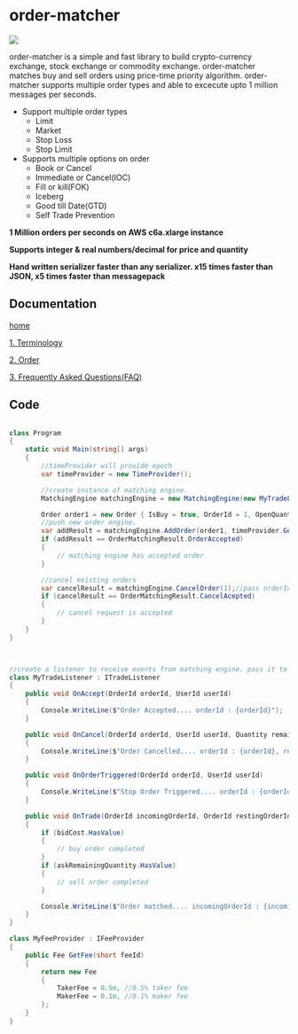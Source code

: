   
# order-matcher

![](https://github.com/ArjunVachhani/order-matcher/workflows/.NET%20Core/badge.svg?branch=master)

order-matcher is a simple and fast library to build crypto-currency exchange, stock exchange or commodity exchange. order-matcher matches buy and sell orders using price-time priority algorithm. order-matcher supports multiple order types and able to excecute upto 1 million messages per seconds.

 - Support multiple order types
	 - Limit 
	 - Market  
	 - Stop Loss
  	 - Stop Limit
  - Supports multiple options on order
	 - Book or Cancel
	 - Immediate or Cancel(IOC) 
	 - Fill or kill(FOK)
	 - Iceberg
	 - Good till Date(GTD) 
  	 - Self Trade Prevention 	
       
**1 Million orders per seconds on AWS c6a.xlarge instance**

**Supports integer & real numbers/decimal for price and quantity**

**Hand written serializer faster than any serializer. x15 times faster than JSON, x5 times faster than messagepack**

## Documentation
[home](https://github.com/ArjunVachhani/order-matcher/wiki)

[1. Terminology](https://github.com/ArjunVachhani/order-matcher/wiki/1.-Terminology)

[2. Order](https://github.com/ArjunVachhani/order-matcher/wiki/2.-Order)

[3. Frequently Asked Questions(FAQ)](https://github.com/ArjunVachhani/order-matcher/wiki/FAQ----Frequently-Asked-Questions)

## Code
```csharp

class Program
{
    static void Main(string[] args)
    {
        //timeProvider will provide epoch 
        var timeProvider = new TimeProvider();

        //create instance of matching engine.
        MatchingEngine matchingEngine = new MatchingEngine(new MyTradeListener(), new MyFeeProvider(), new Quantity(0.0000_0001m), 8);

        Order order1 = new Order { IsBuy = true, OrderId = 1, OpenQuantity = 0.01m, Price = 69_000 };
        //push new order engine.
        var addResult = matchingEngine.AddOrder(order1, timeProvider.GetSecondsFromEpoch());
        if (addResult == OrderMatchingResult.OrderAccepted)
        {
            // matching engine has accepted order
        }

        //cancel existing orders
        var cancelResult = matchingEngine.CancelOrder(1);//pass orderId to cancel
        if (cancelResult == OrderMatchingResult.CancelAcepted)
        {
            // cancel request is accepted
        }
    }
}



//create a listener to receive events from matching engine. pass it to constructore of MatchingEngine
class MyTradeListener : ITradeListener
{
    public void OnAccept(OrderId orderId, UserId userId)
    {
        Console.WriteLine($"Order Accepted.... orderId : {orderId}");
    }

    public void OnCancel(OrderId orderId, UserId userId, Quantity remainingQuantity, Amount cost, Amount fee, CancelReason cancelReason)
    {
        Console.WriteLine($"Order Cancelled.... orderId : {orderId}, remainingQuantity : {remainingQuantity}, cancelReason : {cancelReason}");
    }

    public void OnOrderTriggered(OrderId orderId, UserId userId)
    {
        Console.WriteLine($"Stop Order Triggered.... orderId : {orderId}");
    }

    public void OnTrade(OrderId incomingOrderId, OrderId restingOrderId, UserId incomingUserId, UserId restingUserId, bool incomingOrderSide, Price matchPrice, Quantity matchQuantiy, Quantity? askRemainingQuantity, Amount? askFee, Amount? bidCost, Amount? bidFee)
    {
        if (bidCost.HasValue)
        {
            // buy order completed
        }
        if (askRemainingQuantity.HasValue)
        {
            // sell order completed
        }

        Console.WriteLine($"Order matched.... incomingOrderId : {incomingOrderId}, restingOrderId : {restingOrderId}, executedQuantity : {matchQuantiy}, exetedPrice : {matchPrice}");
    }
}

class MyFeeProvider : IFeeProvider
{
    public Fee GetFee(short feeId)
    {
        return new Fee
        {
            TakerFee = 0.5m, //0.5% taker fee
            MakerFee = 0.1m, //0.1% maker fee
        };
    }
}
```
